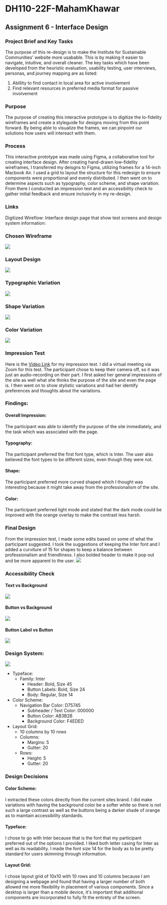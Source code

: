 # DH110-22F-MahamKhawar
## Assignment 6 - Interface Design
### Project Brief and Key Tasks
The purpose of this re-design is to make the Institute for Sustainable Communities' website more usabable. This is by making it easier to navigate, intuitive, and overall cleaner. The key tasks which have been developed from the heuristic evaluation, usability testing, user interviews, personas, and journey mapping are as listed:

1. Ablility to find contact in local area for active involvement
2. Find relevant resources in preferred media format for passive involvement

### Purpose
The purpose of creating this interactive prototype is to digitize the lo-fidelity wireframes and create a styleguide for designs moving from this point forward. By being able to visualize the frames, we can pinpoint our solutions how users will intereact with them. 
### Process 
This interactive prototype was made using Figma, a collaborative tool for creating interface design. After creating hand-drawn low-fidelity wireframes, I transferred my deisgns to Figma, utilizing frames for a 14-inch Macbook Air. I used a grid to layout the structure for this redesign to ensure components were proportional and evenly distributed. I then went on to determine aspects such as typography, color scheme, and shape variation. From there I conducted an impression test and an accessibility check to gather initial feedback and ensure inclusivity in my re-design.

### Links
Digitized Wireflow: 
Interface design page that show test screens and design system information: 
### Chosen Wireframe
![](../chosenwireframe.png)

### Layout Design
![](../layoutdesign.png)

### Typographic Variation
![](../typodesign.png)

### Shape Variation
![](../shapevariation.png)

### Color Variation 
![](../colorvar.png)

### Impression Test
Here is the [Video Link](https://drive.google.com/file/d/1RNlBj4dC-0CJA55CUaZXv3JS0FlthOjt/view?usp=sharing) for my impression test. I did a virtual meeting via Zoom for this test. The participant chose to keep their camera off, so it was just an audio-recording on their part. I first asked her general impressions of the site as well what she thinks the purpose of the site and even the page is. I then went on to show stylistic variations and had her identify preferences and thoughts about the variations. 

### Findings:
#### Overall Impression:
The participant was able to identify the purpose of the site immediately, and the task which was associated with the page.
#### Typography:
The participant preferred the first font type, which is Inter. The user also believed the font types to be different sizes, even though they were not.
#### Shape:
The participant preferred more curved shaped which I thought was interesting because it might take away from the professionalism of the site. 
#### Color:
The participant preferred light mode and stated that the dark mode could be improved with the orange overlay to make the contrast less harsh.
### Final Design 
From the impression test, I made some edits based on some of what the participant suggested. I took the suggestions of keeping the Inter font and I added a curviture of 15 for shapes to keep a balance between professionalism and friendliness. I also bolded header to make it pop out and be more apparent to the user. 
![](../finaldesign1.png)
### Accessibility Check 

#### Text vs Background
![](../textxback.png)

#### Button vs Background
![](../buttonxback.png)

#### Button Label vs Button
![](../labelxbutton.png)
### Design System: 
![](../designsystem.png)
- Typeface:
  - Family: Inter
    - Header: Bold, Size 45
    - Button Labels: Bold, Size 24
    - Body: Regular, Size 14
- Color Scheme:
  - Navigation Bar Color: D75745
    - Subheader / Text Color: 000000
    - Button Color: AB3B2B
    - Background Color: F4EDED
- Layout Grid:
  - 10 columns by 10 rows
  - Columns:
    - Margins: 5
    - Gutter: 20
  - Rows:
    - Height: 5
    - Gutter: 20

### Design Decisions
#### Color Scheme:
I extracted these colors directly from the current sites brand. I did make variations with having the background color be a softer white so there is not such a large contrast as well as the buttons being a darker shade of orange as to maintain accessibility standards.
#### Typeface:
I chose to go with Inter because that is the font that my participant preferred out of the options I provided. I liked both letter casing for Inter as well as its readability. I made the font size 14 for the body as to be pretty standard for users skimming through information. 
#### Layout Grid:
I chose layout grid of 10x10 with 10 rows and 10 columns because I am designing a webpage and found that having a larger number of both allowed me more flexibility in placement of various components. Since a desktop is larger than a mobile device, it's important that additional components are incorporated to fully fit the entirety of the screen.



